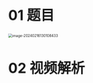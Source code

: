 # 01 题目

<img src="C:\Users\51532\AppData\Roaming\Typora\typora-user-images\image-20240216130108433.png" alt="image-20240216130108433" style="zoom:50%;" />



# 02 视频解析

